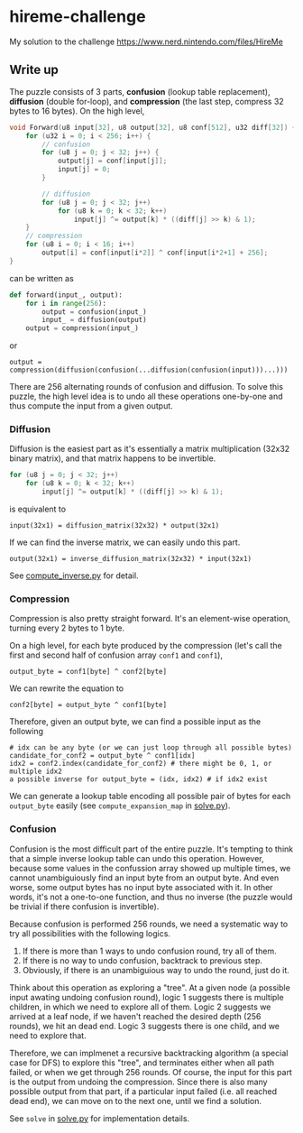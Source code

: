 # hireme-challenge
My solution to the challenge https://www.nerd.nintendo.com/files/HireMe

## Write up
The puzzle consists of 3 parts, **confusion** (lookup table replacement), **diffusion** (double for-loop), and **compression** (the last step, compress 32 bytes to 16 bytes).
On the high level,
```c
void Forward(u8 input[32], u8 output[32], u8 conf[512], u32 diff[32]) {
    for (u32 i = 0; i < 256; i++) {
        // confusion
        for (u8 j = 0; j < 32; j++) {
            output[j] = conf[input[j]];
            input[j] = 0;
        }

        // diffusion
        for (u8 j = 0; j < 32; j++)
            for (u8 k = 0; k < 32; k++)
                input[j] ^= output[k] * ((diff[j] >> k) & 1);
    }
    // compression
    for (u8 i = 0; i < 16; i++)
        output[i] = conf[input[i*2]] ^ conf[input[i*2+1] + 256];
}
```
can be written as
```python
def forward(input_, output):
    for i in range(256):
        output = confusion(input_)
        input_ = diffusion(output)
    output = compression(input_)
```
or
```
output = compression(diffusion(confusion(...diffusion(confusion(input)))...)))
```
There are 256 alternating rounds of confusion and diffusion.
To solve this puzzle, the high level idea is to undo all these operations one-by-one and thus compute the input from a given output.

### Diffusion
Diffusion is the easiest part as it's essentially a matrix multiplication (32x32 binary matrix), and that matrix happens to be invertible.
```c
for (u8 j = 0; j < 32; j++)
    for (u8 k = 0; k < 32; k++)
        input[j] ^= output[k] * ((diff[j] >> k) & 1);
```
is equivalent to
```
input(32x1) = diffusion_matrix(32x32) * output(32x1)
```
If we can find the inverse matrix, we can easily undo this part.
```
output(32x1) = inverse_diffusion_matrix(32x32) * input(32x1)
```
See [compute_inverse.py](compute_inverse.py) for detail.

### Compression
<!-- The confuson array has 512 bytes. Since a byte has 256 values, we can treat it as 2 lookup tables.
The confusion part uses only the first half, and the compression part uses both. -->
Compression is also pretty straight forward. It's an element-wise operation, turning every 2 bytes to 1 byte.

<!-- However, since it is a 32-byte to 16-byte function, a particular output of compression can have many valid inputs, 2^128 to be exact.
To find a particular 32-byte input for a given output, we can just loop over the first table, xor the byte in output with that value, then try to find the result in the second table. -->

On a high level, for each byte produced by the compression (let's call the first and second half of confusion array `conf1` and `conf1`),
```
output_byte = conf1[byte] ^ conf2[byte]
```
We can rewrite the equation to
```
conf2[byte] = output_byte ^ conf1[byte]
```
Therefore, given an output byte, we can find a possible input as the following
```
# idx can be any byte (or we can just loop through all possible bytes)
candidate_for_conf2 = output_byte ^ conf1[idx]
idx2 = conf2.index(candidate_for_conf2) # there might be 0, 1, or multiple idx2
a possible inverse for output_byte = (idx, idx2) # if idx2 exist
```
We can generate a lookup table encoding all possible pair of bytes for each `output_byte` easily (see `compute_expansion_map` in  [solve.py](solve.py)).

### Confusion
Confusion is the most difficult part of the entire puzzle. 
It's tempting to think that a simple inverse lookup table can undo this operation.
However, because some values in the confussion array showed up multiple times, we cannot unambiguiously find an input byte from an output byte.
And even worse, some output bytes has no input byte associated with it.
In other words, it's not a one-to-one function, and thus no inverse (the puzzle would be trivial if there confusion is invertible).

Because confusion is performed 256 rounds, we need a systematic way to try all possibilities with the following logics.
1. If there is more than 1 ways to undo confusion round, try all of them.
2. If there is no way to undo confusion, backtrack to previous step.
3. Obviously, if there is an unambiguious way to undo the round, just do it.

Think about this operation as exploring a "tree".
At a given node (a possible input awating undoing confusion round), logic 1 suggests there is multiple children, in which we need to explore all of them.
Logic 2 suggests we arrived at a leaf node, if we haven't reached the desired depth (256 rounds), we hit an dead end.
Logic 3 suggests there is one child, and we need to explore that.

Therefore, we can implmenet a recursive backtracking algorithm (a special case for DFS) to explore this "tree", and terminates either when all path failed, or when we get through 256 rounds.
Of course, the input for this part is the output from undoing the compression.
Since there is also many possible output from that part, if a particular input failed (i.e. all reached dead end), we can move on to the next one, until we find a solution.

See `solve` in  [solve.py](solve.py) for implementation details.

<!-- below are WIP, please don't read -->
<!-- ### Algorithm analysis
Does this algorithm work?
Of course not, unless we are really lucky.

We don't know how large a "tree" is.
If each node has k children on average, it will take roughly m^256 operations to explore the tree in the worst case (i.e. we always hit dead end on 255th try).
This means if k >= 2, the algorithm will take an astronomical amount of time to run (basically no different from brute-forcing the 32-byte input in the beginning), not to mention there is 2^128 possible input (generated by undoing the compression) to begin with in the worst case.

Fortunately, we don't always hit dead end on last try, suppose there are m out of 256 values cannot be reversed.
Assuming diffusion round is a perfect hash function that each byte is independent and equally likely for random input, there is a m/256 chance per byte that we cannot reverse the operation.
Because we cannot undo the confusion round (i.e. hit an dead end) if we fail to reverse for any byte, the probability of failure for a 32 byte input is p = 1 - ((256-m)/m)^32.
If we did not failed, on average, each byte can be translated to 256 / (256 - m) bytes, so there is k = (256 / (256 - m))^32 branches to explore.
And we know maximum tree height H = 256.
Given these information, let E(p, k, H) be the expected number nodes in tree (a tree with n nodes always has n-1 branches, which is a rough measure of number of operations)
We can write the recurrance relationship for E, assuming `E(p, k, 0) = 1`:
```
E(p, k, H) = p * 1 + (1 - p) * k * E(p, k, H-1)
```
Because `(1 - p) * k = 1` in our case, `E(p, k, H) = pH <= H`. This means on average it will take no more than 256 operations to explore a "tree" (either reject the output).

The remaining question is how many inputs after undoing the compression is valid, which is impossible to know without deep inspection of the the confusion array. -->


